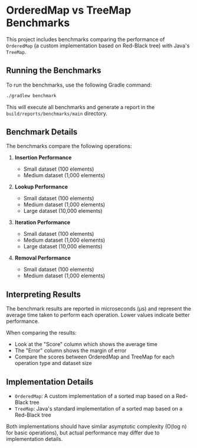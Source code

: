 # OrderedMap vs TreeMap Benchmarks

This project includes benchmarks comparing the performance of `OrderedMap` (a custom implementation based on Red-Black tree) with Java's `TreeMap`.

## Running the Benchmarks

To run the benchmarks, use the following Gradle command:

```bash
./gradlew benchmark
```

This will execute all benchmarks and generate a report in the `build/reports/benchmarks/main` directory.

## Benchmark Details

The benchmarks compare the following operations:

1. **Insertion Performance**
   - Small dataset (100 elements)
   - Medium dataset (1,000 elements)

2. **Lookup Performance**
   - Small dataset (100 elements)
   - Medium dataset (1,000 elements)
   - Large dataset (10,000 elements)

3. **Iteration Performance**
   - Small dataset (100 elements)
   - Medium dataset (1,000 elements)
   - Large dataset (10,000 elements)

4. **Removal Performance**
   - Small dataset (100 elements)
   - Medium dataset (1,000 elements)

## Interpreting Results

The benchmark results are reported in microseconds (μs) and represent the average time taken to perform each operation. Lower values indicate better performance.

When comparing the results:
- Look at the "Score" column which shows the average time
- The "Error" column shows the margin of error
- Compare the scores between OrderedMap and TreeMap for each operation type and dataset size

## Implementation Details

- `OrderedMap`: A custom implementation of a sorted map based on a Red-Black tree
- `TreeMap`: Java's standard implementation of a sorted map based on a Red-Black tree

Both implementations should have similar asymptotic complexity (O(log n) for basic operations), but actual performance may differ due to implementation details.